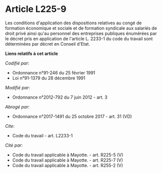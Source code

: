 # Article L225-9

Les conditions d'application des dispositions relatives au congé de formation économique et sociale et de formation syndicale
aux salariés de droit privé ainsi qu'au personnel des entreprises publiques énumérées par le décret pris en application de
l'article L. 2233-1 du code du travail sont déterminées par décret en Conseil d'Etat.

**Liens relatifs à cet article**

_Codifié par_:

  - Ordonnance n°91-246 du 25 février 1991
  - Loi n°91-1379 du 28 décembre 1991

_Modifié par_:

  - Ordonnance n°2012-792 du 7 juin 2012 - art. 3

_Abrogé par_:

  - Ordonnance n°2017-1491 du 25 octobre 2017 - art. 31 (VD)

_Cite_:

  - Code du travail - art. L2233-1

_Cité par_:

  - Code du travail applicable à Mayotte. - art. R225-5 (V)
  - Code du travail applicable à Mayotte. - art. R225-7 (V)
  - Code du travail applicable à Mayotte. - art. R255-2 (V)
